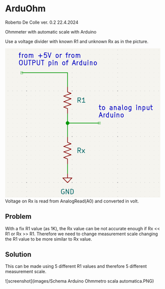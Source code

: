 # ArduOhm
Roberto De Colle ver. 0.2
22.4.2024

Ohmmeter with automatic scale with Arduino

Use a voltage divider with known R1 and unknown Rx as in the picture.

![screenshot](images/voltage_div.png)<br>
Voltage on Rx is read from AnalogRead(A0) and converted in volt.

## Problem
With a fix R1 value (as 1K), the Rx value can be not accurate enough if Rx << R1 or Rx >> R1.
Therefore we need to change measurement scale changing the R1 value to be more similar to Rx value.<br>
## Solution
This can be made using 5 different R1 values and therefore 5 different measurement scale.

![screenshot](images/Schema Arduino Ohmmetro scala automatica.PNG)<br>
